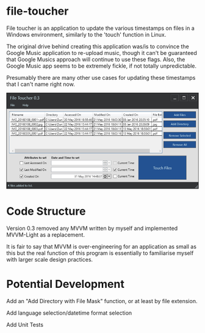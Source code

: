 # file-toucher

File toucher is an application to update the various timestamps on files in a Windows environment, similarly to the 'touch' function in Linux.

The original drive behind creating this application was/is to convince the Google Music application to re-upload music, though it can't be guaranteed that Google Musics approach will continue to use these flags. Also, the Google Music app seems to be extremely fickle, if not totally unpredictable.

Presumably there are many other use cases for updating these timestamps that I can't name right now.

![Screenshot of v0.3](https://raw.githubusercontent.com/dunctait/file-toucher/master/Screenshot.png)

# Code Structure

Version 0.3 removed any MVVM written by myself and implemented MVVM-Light as a replacement.

It is fair to say that MVVM is over-engineering for an application as small as this but the real function of this program is essentially to familiarise myself with larger scale design practices.

# Potential Development

Add an "Add Directory with File Mask" function, or at least by file extension.

Add language selection/datetime format selection

Add Unit Tests